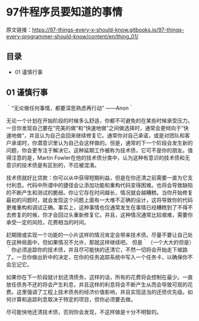 97件程序员要知道的事情
===================
原文链接：https://97-things-every-x-should-know.gitbooks.io/97-things-every-programmer-should-know/content/en/thing_01/

目录
---
* 01 谨慎行事

01 谨慎行事
----------

｀“无论做任何事情，都要深思熟虑再行动” ——Anon｀

无论一个计划在开始阶段的时候多么舒适，你都不可避免的在某些时候承受压力。一旦你发现自己要在“完美的做”和“快速地做”之间做选择时，通常会更倾向于”快速地做“，并且认为自己会回来继续修复它。通常你对自己承诺，或是对团队和客户承诺时，你潜意识里认为自己会这样做的。但是，通常的下一个阶段会发生新的问题，你会更专注于解决它。这种延期工作被称为技术债，它可不是你的朋友。值得注意的是，Martin Fowler在他的技术债分类中，认为这种有意识的技术债和无意识的技术债是有区别的，不应被混淆。<br>

技术债就好比贷款：你可以从中获得短期利益，但是在你还清之前需要一直为它支付利息。代码中所谓中的捷径会让添加功能和重构代码变得困难。也将会导致缺陷的不断产生和测试的脆弱。你让它存在时间越长，情况就会越糟糕。当你开始修复最初的问题时，就会发现这个问题上面有一大堆不正确的设计，这将导致你的代码更难重构和调试正确。事实上，这种事情也仅通常发生在事情已经糟糕到了不得不去修复的时候，你才会回过头重新修复它。并且，这种情况通常比较艰难，需要你承受一定的风险，花费相当的时间。<br>

赶期限或实现一个功能的一小片这样的情况肯定会带来技术债。尽量不要让自己处在这种局面中，但如果情况不允许，那就这样继续吧。 但是｀（一个大大的但是）｀你必须追踪你的技术债，并且尽可能快的还清它，不然一切将会开始走下坡路了。一旦你做出折中的决定，在你的任务追踪系统中写入一个任务卡，以确保你不会忘记它。<br>

如果你在下一阶段就计划还清债务，这样的话，所有的花费将会控制在最少。一直放任债务不还的将会产生利息，并且这样的利息将会不断产生从而会导致可观的花费。这里强调了工程上技术债务的经济价值影响，并且实现适当的还债优先级。如何计算和追踪利息取决于特定的项目，但你必须要去做。<br>

尽可能快地还清技术债，否则你会发现，不这样做是十分不明智的。<br>
